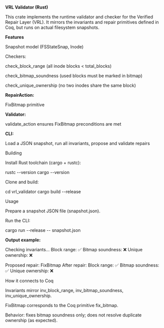 **VRL Validator (Rust)**

This crate implements the runtime validator and checker for the Verified Repair Layer (VRL).
It mirrors the invariants and repair primitives defined in Coq, but runs on actual filesystem snapshots.

**Features**

Snapshot model (FSStateSnap, Inode)

Checkers:

check_block_range (all inode blocks < total_blocks)

check_bitmap_soundness (used blocks must be marked in bitmap)

check_unique_ownership (no two inodes share the same block)


**RepairAction:**

FixBitmap primitive

**Validator:**

validate_action ensures FixBitmap preconditions are met

**CLI:**

Load a JSON snapshot, run all invariants, propose and validate repairs

Building

Install Rust toolchain (cargo + rustc):

rustc --version
cargo --version


Clone and build:

cd vrl_validator
cargo build --release

Usage

Prepare a snapshot JSON file (snapshot.json).

Run the CLI:

cargo run --release -- snapshot.json


**Output example:**

Checking invariants...
Block range: ✅
Bitmap soundness: ❌
Unique ownership: ❌

Proposed repair: FixBitmap
After repair:
Block range: ✅
Bitmap soundness: ✅
Unique ownership: ❌

How it connects to Coq

Invariants mirror inv_block_range, inv_bitmap_soundness, inv_unique_ownership.

FixBitmap corresponds to the Coq primitive fix_bitmap.

Behavior: fixes bitmap soundness only; does not resolve duplicate ownership (as expected).
